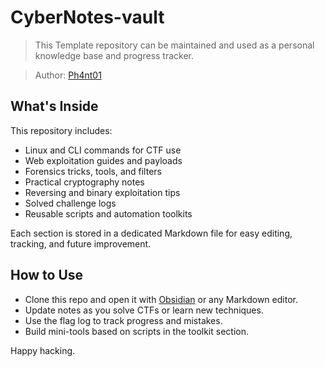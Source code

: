 
# CyberNotes-vault



> This Template repository can be maintained and used as a personal knowledge base and progress tracker.

> Author: [Ph4nt01](https://github.com/Ph4nt01)  



## What's Inside

This repository includes:

- Linux and CLI commands for CTF use
- Web exploitation guides and payloads
- Forensics tricks, tools, and filters
- Practical cryptography notes
- Reversing and binary exploitation tips
- Solved challenge logs
- Reusable scripts and automation toolkits

Each section is stored in a dedicated Markdown file for easy editing, tracking, and future improvement.

## How to Use

- Clone this repo and open it with [Obsidian](https://obsidian.md/) or any Markdown editor.
- Update notes as you solve CTFs or learn new techniques.
- Use the flag log to track progress and mistakes.
- Build mini-tools based on scripts in the toolkit section.

Happy hacking.
